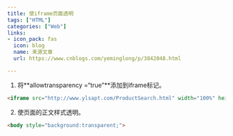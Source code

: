```yaml
---
title: 使iframe页面透明
tags: ["HTML"]
categories: ["Web"]
links:
- icon_pack: fas
  icon: blog
  name: 来源文章
  url: https://www.cnblogs.com/yeminglong/p/3842048.html

---
```

1. 将**allowtransparency =“true”**添加到iframe标记。

```html
<iframe src="http://www.ylsapt.com/ProductSearch.html" width="100%" height="214" frameborder="0" scrolling="no" allowtransparency="true"></iframe>
```

2. 使页面的正文样式透明。

```html
<body style="background:transparent;">  
```

